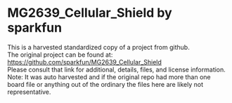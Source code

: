 
# MG2639_Cellular_Shield by sparkfun  
This is a harvested standardized copy of a project from github.  
The original project can be found at:  
https://github.com/sparkfun/MG2639_Cellular_Shield  
Please consult that link for additional, details, files, and license information.  
Note: It was auto harvested and if the original repo had more than one board file or anything out of the ordinary the files here are likely not representative.  
    
